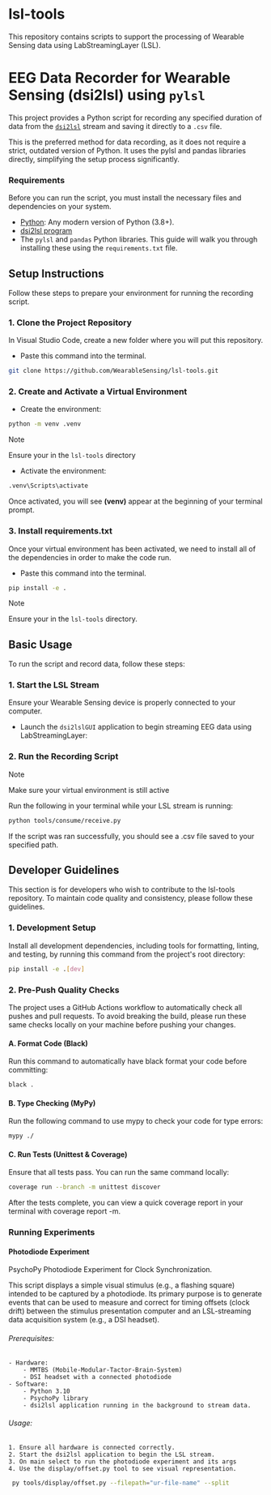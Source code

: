 # lsl-tools
This repository contains scripts to support the processing of Wearable Sensing data using LabStreamingLayer (LSL).

# EEG Data Recorder for Wearable Sensing (dsi2lsl) using ```pylsl```
This project provides a Python script for recording any specified duration of data from the [```dsi2lsl```]( https://github.com/labstreaminglayer/App-WearableSensing/releases) stream and saving it directly to a ```.csv``` file.

This is the preferred method for data recording, as it does not require a strict, outdated version of Python. It uses the pylsl and pandas libraries directly, simplifying the setup process significantly.

### Requirements
Before you can run the script, you must install the necessary files and dependencies on your system.
- [Python](https://www.python.org/downloads/): Any modern version of Python (3.8+).
- [dsi2lsl program](https://github.com/labstreaminglayer/App-WearableSensing/releases)
- The ```pylsl``` and ```pandas``` Python libraries. This guide will walk you through installing these using the ```requirements.txt``` file. 
  
## Setup Instructions

Follow these steps to prepare your environment for running the recording script.

### 1. Clone the Project Repository 
In Visual Studio Code, create a new folder where you will put this repository. 
* Paste this command into the terminal.
```sh
git clone https://github.com/WearableSensing/lsl-tools.git
```

### 2. Create  and Activate a Virtual Environment 
* Create the environment:
```sh
python -m venv .venv
```
> [!NOTE]
> Ensure your in the ```lsl-tools``` directory

* Activate the environment:
```bash
.venv\Scripts\activate
```
Once activated, you will see **(venv)** appear at the beginning of your terminal prompt.

### 3. Install requirements.txt
Once your virtual environment has been activated, we need to install all of the dependencies in order to make the code run.
* Paste this command into the terminal.
  
```sh
pip install -e .
```
> [!NOTE]
> Ensure your in the ```lsl-tools``` directory.

## Basic Usage 
To run the script and record data, follow these steps:

### 1. Start the LSL Stream
Ensure your Wearable Sensing device is properly connected to your computer.
* Launch the ```dsi2lslGUI``` application to begin streaming EEG data using LabStreamingLayer:

### 2. Run the Recording Script
> [!NOTE]
> Make sure your virtual environment is still active

Run the following in your terminal while your LSL stream is running:
```sh
python tools/consume/receive.py
```
If the script was ran successfully, you should see a .csv file saved to your specified path.

## Developer Guidelines

This section is for developers who wish to contribute to the lsl-tools repository. To maintain code quality and consistency, please follow these guidelines.

### 1. Development Setup

Install all development dependencies, including tools for formatting, linting, and testing, by running this command from the project's root directory:

```Bash
pip install -e .[dev]
```

### 2. Pre-Push Quality Checks

The project uses a GitHub Actions workflow to automatically check all pushes and pull requests. To avoid breaking the build, please run these same checks locally on your machine before pushing your changes.

#### A. Format Code (Black)

Run this command to automatically have black format your code before committing:

```Bash
black .
```

#### B. Type Checking (MyPy)

Run the following command to use mypy to check your code for type errors:

```Bash
mypy ./
```

#### C. Run Tests (Unittest & Coverage)

Ensure that all tests pass. You can run the same command locally:

```Bash
coverage run --branch -m unittest discover
```

After the tests complete, you can view a quick coverage report in your terminal with coverage report -m.

### Running Experiments

#### Photodiode Experiment

PsychoPy Photodiode Experiment for Clock Synchronization.

This script displays a simple visual stimulus (e.g., a flashing square) intended to be captured by a photodiode. Its primary purpose is to generate events that can be used to measure and correct for timing offsets (clock drift) between the stimulus presentation computer and an LSL-streaming data acquisition system (e.g., a DSI headset).

###### Prerequisites:

    - Hardware:
        - MMTBS (Mobile-Modular-Tactor-Brain-System)
        - DSI headset with a connected photodiode
    - Software:
        - Python 3.10
        - PsychoPy library
        - dsi2lsl application running in the background to stream data.

###### Usage:

    1. Ensure all hardware is connected correctly.
    2. Start the dsi2lsl application to begin the LSL stream.
    3. On main select to run the photodiode experiment and its args
    4. Use the display/offset.py tool to see visual representation.

```bash
 py tools/display/offset.py --filepath="ur-file-name" --split
```

